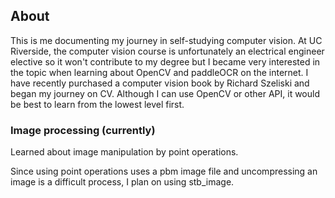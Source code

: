 ## About

This is me documenting my journey in self-studying computer vision. At UC Riverside, the computer vision course is unfortunately an electrical engineer elective so it won't contribute to my degree but I became very interested in the topic when learning about OpenCV and paddleOCR on the internet. I have recently purchased a computer vision book by Richard Szeliski and began my journey on CV. Although I can use OpenCV or other API, it would be best to learn from the lowest level first.

### Image processing (currently)
Learned about image manipulation by point operations. 

Since using point operations uses a pbm image file and uncompressing an image is a difficult process, I plan on using stb_image.
